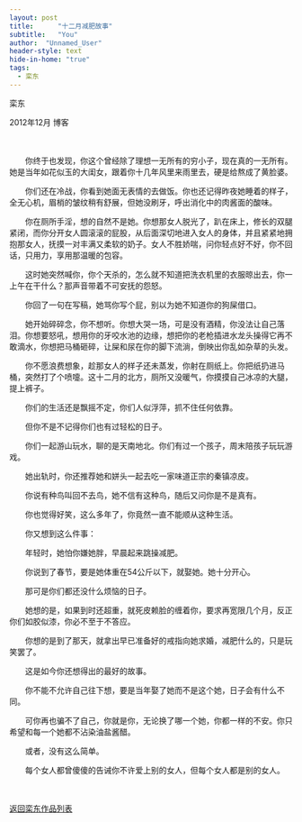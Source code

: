 ```yaml
---
layout: post
title:      "十二月减肥故事"
subtitle:   "You"
author:  "Unnamed_User"
header-style: text
hide-in-home: "true"
tags:
  - 栾东
---
```


栾东  

2012年12月 博客

　　

　　你终于也发现，你这个曾经除了理想一无所有的穷小子，现在真的一无所有。她是当年如花似玉的大闺女，跟着你十几年风里来雨里去，硬是给熬成了黄脸婆。

　　你们还在冷战，你看到她面无表情的去做饭。你也还记得昨夜她睡着的样子，全无心机，眉梢的皱纹稍有舒展，但她没刷牙，呼出消化中的肉酱面的酸味。

　　你在厕所手淫，想的自然不是她。你想那女人脱光了，趴在床上，修长的双腿紧闭，而你分开女人圆滚滚的屁股，从后面深切地进入女人的身体，并且紧紧地拥抱那女人，抚摸一对丰满又柔软的奶子。女人不胜娇喘，问你轻点好不好，你不回话，只用力，享用那温暖的包容。

　　这时她突然喊你，你个天杀的，怎么就不知道把洗衣机里的衣服晾出去，你一上午在干什么？那声音带着不可安抚的怨怒。

　　你回了一句在写稿，她骂你写个屁，别以为她不知道你的狗屎借口。

　　她开始碎碎念，你不想听。你想大哭一场，可是没有酒精，你没法让自己落泪。你想要怒吼，想用你的牙咬水池的边缘，想把你的老枪插进水龙头操得它再不敢滴水，你想把马桶砸碎，让屎和尿在你的脚下流淌，倒映出你乱如杂草的头发。

　　你不愿浪费想象，趁那女人的样子还未蒸发，你射在厕纸上。你把纸扔进马桶，突然打了个喷嚏。这十二月的北方，厕所又没暖气，你摸摸自己冰凉的大腿，提上裤子。

　　你们的生活还是飘摇不定，你们人似浮萍，抓不住任何依靠。

　　但你不是不记得你们也有过轻松的日子。

　　你们一起游山玩水，聊的是天南地北。你们有过一个孩子，周末陪孩子玩玩游戏。

　　她出轨时，你还推荐她和姘头一起去吃一家味道正宗的秦镇凉皮。

　　你说有种鸟叫回不去鸟，她不信有这种鸟，随后又问你是不是真有。

　　你也觉得好笑，这么多年了，你竟然一直不能顺从这种生活。

　　你又想到这么件事：

　　年轻时，她怕你嫌她胖，早晨起来跳操减肥。

　　你说到了春节，要是她体重在54公斤以下，就娶她。她十分开心。

　　那可是你们都还没什么烦恼的日子。

　　她想的是，如果到时还超重，就死皮赖脸的缠着你，要求再宽限几个月，反正你们如胶似漆，你必不至于不答应。

　　你想的是到了那天，就拿出早已准备好的戒指向她求婚，减肥什么的，只是玩笑罢了。

　　这是如今你还想得出的最好的故事。

　　你不能不允许自己往下想，要是当年娶了她而不是这个她，日子会有什么不同。

　　可你再也骗不了自己，你就是你，无论换了哪一个她，你都一样的不安。你只希望和每一个她都不沾染油盐酱醋。

　　或者，没有这么简单。

　　每个女人都曾傻傻的告诫你不许爱上别的女人，但每个女人都是别的女人。

　　

[返回栾东作品列表](/hikaru)

　　
